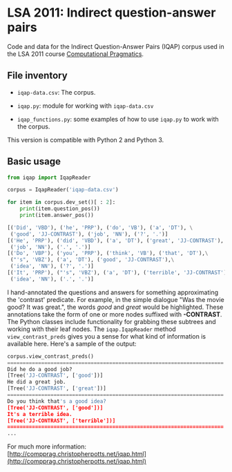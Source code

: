 # LSA 2011: Indirect question-answer pairs

Code and data for the Indirect Question-Answer Pairs (IQAP) corpus used in the
LSA 2011 course [Computational Pragmatics](http://compprag.christopherpotts.net/).


## File inventory

* `iqap-data.csv`: The corpus.

* `iqap.py`: module for working with `iqap-data.csv`

* `iqap_functions.py`: some examples of how to use `iqap.py` to work with the corpus.

This version is compatible with Python 2 and Python 3.


## Basic usage

```python
from iqap import IqapReader

corpus = IqapReader('iqap-data.csv')

for item in corpus.dev_set()[ : 2]:
    print(item.question_pos())
    print(item.answer_pos())

[('Did', 'VBD'), ('he', 'PRP'), ('do', 'VB'), ('a', 'DT'), \
 ('good', 'JJ-CONTRAST'), ('job', 'NN'), ('?', '.')]
[('He', 'PRP'), ('did', 'VBD'), ('a', 'DT'), ('great', 'JJ-CONTRAST'), \
 ('job', 'NN'), ('.', '.')]
[('Do', 'VBP'), ('you', 'PRP'), ('think', 'VB'), ('that', 'DT'),\
 ("'s", 'VBZ'), ('a', 'DT'), ('good', 'JJ-CONTRAST'),\
 ('idea', 'NN'), ('?', '.')]
[('It', 'PRP'), ("'s", 'VBZ'), ('a', 'DT'), ('terrible', 'JJ-CONTRAST'),\
 ('idea', 'NN'), ('.', '.')]
 ```

I hand-annotated the questions and answers for something approximating
the 'contrast' predicate. For example, in the simple dialogue "Was the
movie good? It was great.", the words _good_ and _great_ would be
highlighted. These annotations take the form of one or more nodes
suffixed with __-CONTRAST__. The Python classes include functionality
for grabbing these subtrees and working with their leaf nodes. The
`iqap.IqapReader` method `view_contrast_preds` gives you a sense for
what kind of information is available here. Here's a sample of the
output:

```python
corpus.view_contrast_preds()
======================================================================
Did he do a good job?
[Tree('JJ-CONTRAST', ['good'])]
He did a great job.
[Tree('JJ-CONTRAST', ['great'])]
======================================================================
Do you think that's a good idea?
[Tree('JJ-CONTRAST', ['good'])]
It's a terrible idea.
[Tree('JJ-CONTRAST', ['terrible'])]
======================================================================
...
```

For much more information: [http://compprag.christopherpotts.net/iqap.html](http://compprag.christopherpotts.net/iqap.html)




